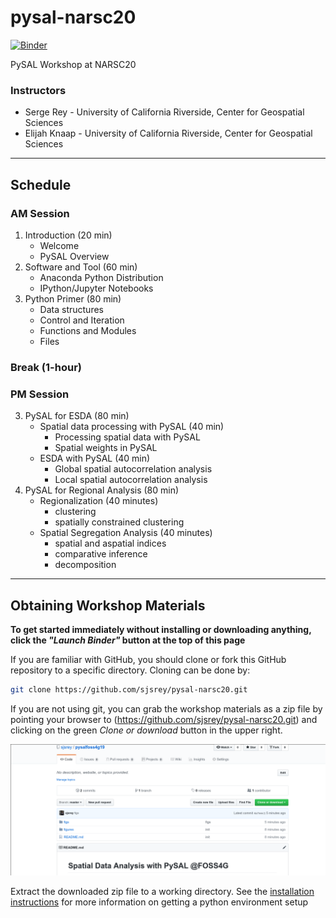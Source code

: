 # pysal-narsc20

[![Binder](https://mybinder.org/badge_logo.svg)](https://mybinder.org/v2/gh/sjsrey/pysal-narsc20/main?urlpath=lab)

PySAL Workshop at NARSC20

### Instructors

* Serge Rey - University of California Riverside, Center for Geospatial Sciences
* Elijah Knaap - University of California Riverside, Center for Geospatial Sciences

---

## Schedule

### AM Session
1. Introduction (20 min)
    - Welcome
    - PySAL Overview
3. Software and Tool (60 min)
    - Anaconda Python Distribution
    - IPython/Jupyter Notebooks
4. Python Primer (80 min)
    - Data structures
    - Control and Iteration
    - Functions and Modules
    - Files
    
### Break (1-hour)

### PM Session

3. PySAL for ESDA (80 min)
    - Spatial data processing with PySAL (40 min)
        - Processing spatial data with PySAL
        - Spatial weights in PySAL
    - ESDA with PySAL (40 min)
        - Global spatial autocorrelation analysis
        - Local spatial autocorrelation analysis
4. PySAL for Regional Analysis (80 min)
    - Regionalization (40 minutes)
        - clustering
        - spatially constrained clustering
    - Spatial Segregation Analysis (40 minutes)
        - spatial and aspatial indices
        - comparative inference
        - decomposition

---

## Obtaining Workshop Materials

**To get started immediately without installing or downloading anything, click the *"Launch Binder"* button at the top of this page**


If you are familiar with GitHub, you should clone or fork this GitHub repository to a specific directory. Cloning can be done by:

``` bash
git clone https://github.com/sjsrey/pysal-narsc20.git
```

If you are not using git, you can grab the workshop materials as a zip file by pointing your browser to (https://github.com/sjsrey/pysal-narsc20.git) and clicking on the green _Clone or download_ button in the upper right.

![download](figs/readmefigs/download.png)

Extract the downloaded zip file to a working directory. See the [installation instructions](installation.md) for more information on getting a python environment setup

